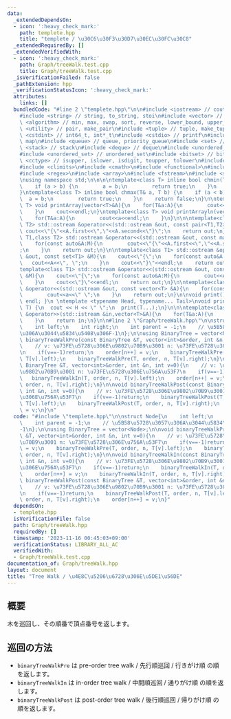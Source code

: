 ```yaml
---
data:
  _extendedDependsOn:
  - icon: ':heavy_check_mark:'
    path: templete.hpp
    title: "templete / \u30C6\u30F3\u30D7\u30EC\u30FC\u30C8"
  _extendedRequiredBy: []
  _extendedVerifiedWith:
  - icon: ':heavy_check_mark:'
    path: Graph/treeWalk.test.cpp
    title: Graph/treeWalk.test.cpp
  _isVerificationFailed: false
  _pathExtension: hpp
  _verificationStatusIcon: ':heavy_check_mark:'
  attributes:
    links: []
  bundledCode: "#line 2 \"templete.hpp\"\n\n#include <iostream> // cout, endl, cin\n\
    #include <string> // string, to_string, stoi\n#include <vector> // vector\n#include\
    \ <algorithm> // min, max, swap, sort, reverse, lower_bound, upper_bound\n#include\
    \ <utility> // pair, make_pair\n#include <tuple> // tuple, make_tuple\n#include\
    \ <cstdint> // int64_t, int*_t\n#include <cstdio> // printf\n#include <map> //\
    \ map\n#include <queue> // queue, priority_queue\n#include <set> // set\n#include\
    \ <stack> // stack\n#include <deque> // deque\n#include <unordered_map> // unordered_map\n\
    #include <unordered_set> // unordered_set\n#include <bitset> // bitset\n#include\
    \ <cctype> // isupper, islower, isdigit, toupper, tolower\n#include <iomanip>\n\
    #include <climits>\n#include <cmath>\n#include <functional>\n#include <numeric>\n\
    #include <regex>\n#include <array>\n#include <fstream>\n#include <sstream>\n\n\
    \nusing namespace std;\n\n\n\ntemplate<class T> inline bool chmin(T& a, T b) {\n\
    \    if (a > b) {\n        a = b;\n        return true;\n    }\n    return false;\n\
    }\ntemplate<class T> inline bool chmax(T& a, T b) {\n    if (a < b) {\n      \
    \  a = b;\n        return true;\n    }\n    return false;\n}\n\ntemplate<class\
    \ T> void printArray(vector<T>&A){\n    for(T&a:A){\n        cout<<a<<\" \";\n\
    \    }\n    cout<<endl;\n}\ntemplate<class T> void printArrayln(vector<T>&A){\n\
    \    for(T&a:A){\n        cout<<a<<endl;\n    }\n}\n\n\ntemplate<class T1,class\
    \ T2> std::ostream &operator<<(std::ostream &out, const pair<T1,T2> &A){\n   \
    \ cout<<\"{\"<<A.first<<\",\"<<A.second<<\"}\";\n    return out;\n}\n\ntemplate<class\
    \ T1,class T2> std::ostream &operator<<(std::ostream &out, const map<T1,T2> &M){\n\
    \    for(const auto&A:M){\n        cout<<\"{\"<<A.first<<\",\"<<A.second<<\"}\"\
    ;\n    }\n    return out;\n}\n\ntemplate<class T1> std::ostream &operator<<(std::ostream\
    \ &out, const set<T1> &M){\n    cout<<\"{\";\n    for(const auto&A:M){\n     \
    \   cout<<A<<\", \";\n    }\n    cout<<\"}\"<<endl;\n    return out;\n}\n\n\n\
    template<class T1> std::ostream &operator<<(std::ostream &out, const multiset<T1>\
    \ &M){\n    cout<<\"{\";\n    for(const auto&A:M){\n        cout<<A<<\", \";\n\
    \    }\n    cout<<\"}\"<<endl;\n    return out;\n}\n\ntemplate<class T> std::ostream\
    \ &operator<<(std::ostream &out, const vector<T> &A){\n    for(const T &a:A){\n\
    \        cout<<a<<\" \";\n    }\n    return out;\n}\n\nvoid print() { cout <<\
    \ endl; }\n \ntemplate <typename Head, typename... Tail>\nvoid print(Head H, Tail...\
    \ T) {\n  cout << H << \" \";\n  print(T...);\n}\n\n\ntemplate<class T> std::istream\
    \ &operator>>(std::istream &in,vector<T>&A){\n    for(T&a:A){\n        std::cin>>a;\n\
    \    }\n    return in;\n}\n\n#line 2 \"Graph/treeWalk.hpp\"\n\nstruct Node{\n\
    \    int left;\n    int right;\n    int parent = -1;\n    // \u5B58\u5728\u3057\
    \u306A\u3044\u5834\u5408\u306F-1\n};\n\nusing BinaryTree = vector<Node>;\n\nvoid\
    \ binaryTreeWalkPre(const BinaryTree &T, vector<int>&order, int &n, int v=0){\n\
    \    // v: \u73FE\u5728\u306E\u9802\u70B9\u3001 n: \u73FE\u5728\u306E\u756A\u53F7\
    \n    if(v==-1)return;\n    order[n++] = v;\n    binaryTreeWalkPre(T, order, n,\
    \ T[v].left);\n    binaryTreeWalkPre(T, order, n, T[v].right);\n}\n\nvoid binaryTreeWalkIn(const\
    \ BinaryTree &T, vector<int>&order, int &n, int v=0){\n    // v: \u73FE\u5728\u306E\
    \u9802\u70B9\u3001 n: \u73FE\u5728\u306E\u756A\u53F7\n    if(v==-1)return;\n \
    \   binaryTreeWalkIn(T, order, n, T[v].left);\n    order[n++] = v;\n    binaryTreeWalkIn(T,\
    \ order, n, T[v].right);\n}\n\nvoid binaryTreeWalkPost(const BinaryTree &T, vector<int>&order,\
    \ int &n, int v=0){\n    // v: \u73FE\u5728\u306E\u9802\u70B9\u3001 n: \u73FE\u5728\
    \u306E\u756A\u53F7\n    if(v==-1)return;\n    binaryTreeWalkPost(T, order, n,\
    \ T[v].left);\n    binaryTreeWalkPost(T, order, n, T[v].right);\n    order[n++]\
    \ = v;\n}\n"
  code: "#include \"templete.hpp\"\n\nstruct Node{\n    int left;\n    int right;\n\
    \    int parent = -1;\n    // \u5B58\u5728\u3057\u306A\u3044\u5834\u5408\u306F\
    -1\n};\n\nusing BinaryTree = vector<Node>;\n\nvoid binaryTreeWalkPre(const BinaryTree\
    \ &T, vector<int>&order, int &n, int v=0){\n    // v: \u73FE\u5728\u306E\u9802\
    \u70B9\u3001 n: \u73FE\u5728\u306E\u756A\u53F7\n    if(v==-1)return;\n    order[n++]\
    \ = v;\n    binaryTreeWalkPre(T, order, n, T[v].left);\n    binaryTreeWalkPre(T,\
    \ order, n, T[v].right);\n}\n\nvoid binaryTreeWalkIn(const BinaryTree &T, vector<int>&order,\
    \ int &n, int v=0){\n    // v: \u73FE\u5728\u306E\u9802\u70B9\u3001 n: \u73FE\u5728\
    \u306E\u756A\u53F7\n    if(v==-1)return;\n    binaryTreeWalkIn(T, order, n, T[v].left);\n\
    \    order[n++] = v;\n    binaryTreeWalkIn(T, order, n, T[v].right);\n}\n\nvoid\
    \ binaryTreeWalkPost(const BinaryTree &T, vector<int>&order, int &n, int v=0){\n\
    \    // v: \u73FE\u5728\u306E\u9802\u70B9\u3001 n: \u73FE\u5728\u306E\u756A\u53F7\
    \n    if(v==-1)return;\n    binaryTreeWalkPost(T, order, n, T[v].left);\n    binaryTreeWalkPost(T,\
    \ order, n, T[v].right);\n    order[n++] = v;\n}"
  dependsOn:
  - templete.hpp
  isVerificationFile: false
  path: Graph/treeWalk.hpp
  requiredBy: []
  timestamp: '2023-11-16 00:45:03+09:00'
  verificationStatus: LIBRARY_ALL_AC
  verifiedWith:
  - Graph/treeWalk.test.cpp
documentation_of: Graph/treeWalk.hpp
layout: document
title: "Tree Walk / \u4E8C\u5206\u6728\u306E\u5DE1\u56DE"
---
```


## 概要
木を巡回し、その順番で頂点番号を返します。

## 巡回の方法
- `binaryTreeWalkPre` は pre-order tree walk / 先行順巡回 / 行きがけ順 の順を返します。
- `binaryTreeWalkIn` は in-order tree walk / 中間順巡回 / 通りがけ順 の順を返します。
- `binaryTreeWalkPost` は post-order tree walk / 後行順巡回 / 帰りがけ順 の順を返します。
